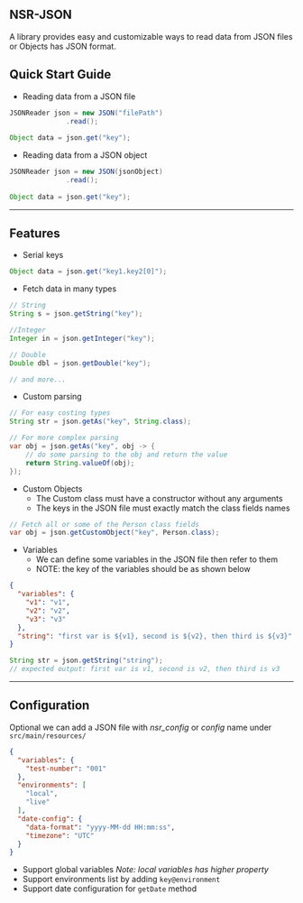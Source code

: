 NSR-JSON
---
A library provides easy and customizable ways to read data from JSON files or Objects has JSON format.

## Quick Start Guide
* Reading data from a JSON file
``` java
JSONReader json = new JSON("filePath")
              .read();
        
Object data = json.get("key");
```
* Reading data from a JSON object
``` java
JSONReader json = new JSON(jsonObject)
              .read();
        
Object data = json.get("key");
```
---
## Features
* Serial keys
``` java
Object data = json.get("key1.key2[0]");
```

* Fetch data in many types
``` java
// String
String s = json.getString("key");

//Integer
Integer in = json.getInteger("key");

// Double
Double dbl = json.getDouble("key");

// and more...
```

* Custom parsing
``` java
// For easy costing types
String str = json.getAs("key", String.class);

// For more complex parsing
var obj = json.getAs("key", obj -> {
    // do some parsing to the obj and return the value
    return String.valueOf(obj);
});
```

* Custom Objects
  * The Custom class must have a constructor without any arguments
  * The keys in the JSON file must exactly match the class fields names
``` java
// Fetch all or some of the Person class fields
var obj = json.getCustomObject("key", Person.class);
```

* Variables
  * We can define some variables in the JSON file then refer to them
  * NOTE: the key of the variables should be as shown below
``` json
{
  "variables": {
    "v1": "v1",
    "v2": "v2",
    "v3": "v3"
  },
  "string": "first var is ${v1}, second is ${v2}, then third is ${v3}"
}   
```

``` java
String str = json.getString("string");
// expected output: first var is v1, second is v2, then third is v3
```
---
## Configuration
Optional we can add a JSON file with *nsr_config* or *config* name under `src/main/resources/`
```json
{
  "variables": {
    "test-number": "001"
  },
  "environments": [
    "local",
    "live"
  ],
  "date-config": {
    "data-format": "yyyy-MM-dd HH:mm:ss",
    "timezone": "UTC"
  }
}
```
* Support global variables *Note: local variables has higher property*
* Support environments list by adding `key@environment`
* Support date configuration for `getDate` method